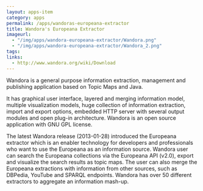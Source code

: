 ```yaml
---
layout: apps-item
category: apps
permalink: /apps/wandoras-europeana-extractor
title: Wandora's Europeana Extractor
imageurl:
  - "/img/apps/wandora-europeana-extractor/Wandora.png"
  - "/img/apps/wandora-europeana-extractor/Wandora_2.png"
tags:
links:
  - http://www.wandora.org/wiki/Download
---
```


Wandora is a general purpose information extraction, management and publishing application based on Topic Maps and Java.

It has graphical user interface, layered and merging information model, multiple visualization models, huge collection of information extraction, import and export options, embedded HTTP server with several output modules and open plug-in architecture. Wandora is an open source application with GNU GPL license.

The latest Wandora release (2013-01-28) introduced the Europeana extractor which is an enabler technology for developers and professionals who want to use the Europeana as an information source. Wandora user can search the Europeana collections via the Europeana API (v2.0), export and visualize the search results as topic maps. The user can also merge the Europeana extractions with information from other sources, such as DBPedia, YouTube and SPARQL endpoints. Wandora has over 50 different extractors to aggregate an information mash-up.
